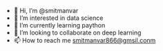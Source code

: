 - 👋 Hi, I’m @smitmanvar
- 👀 I’m interested in data science
- 🌱 I’m currently learning paython
- 💞️ I’m looking to collaborate on deep learning
- 📫 How to reach me smitmanvar866@gmsil.conm

<!---
smitmanvar/smitmanvar is a ✨ special ✨ repository because its `README.md` (this file) appears on your GitHub profile.
You can click the Preview link to take a look at your changes.
--->
